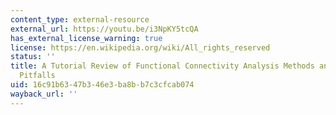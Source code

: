 ```yaml
---
content_type: external-resource
external_url: https://youtu.be/i3NpKY5tcQA
has_external_license_warning: true
license: https://en.wikipedia.org/wiki/All_rights_reserved
status: ''
title: A Tutorial Review of Functional Connectivity Analysis Methods and Their Interpretational
  Pitfalls
uid: 16c91b63-47b3-46e3-ba8b-b7c3cfcab074
wayback_url: ''
---
```

